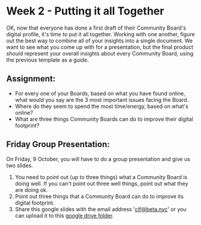 # Week 2 - Putting it all Together

OK, now that everyone has done a first draft of their Community Board's digital profile, it's time to put it all together. Working with one another, figure out the best way to combine all of your insights into a single document. We want to see what you come up with for a presentation, but the final product should represent your overall insights about every Community Board, using the previous template as a guide. 

## Assignment: 

* For every one of your Boards, based on what you have found online, what would you say are the 3 most important issues facing the Board. 
* Where do they seem to spend the most time/energy, based on what's online?
* What are three things Community Boards can do to improve their digital footprint?

## Friday Group Presentation:

On Friday, 9 October, you will have to do a group presentation and give us two slides.

1. You need to point out (up to three things) what a Community Board is doing well. If you can't point out three well things, point out what they are doing ok.
2. Point out three things that a Community Board can do to improve its digital footprint.
3. Share this google slides with the email address 'cif@beta.nyc' or you can upload it to this [google drive folder](https://drive.google.com/a/betanyc.us/folderview?id=0B98QOZfGax93WWhBNU1zSHI5NTg&usp=sharing).